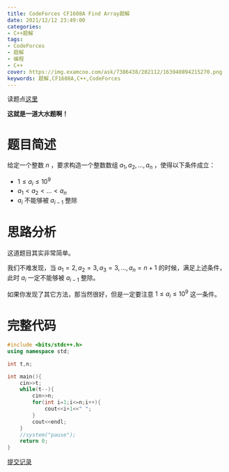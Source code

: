 ```yaml
---
title: CodeForces CF1608A Find Array题解
date: 2021/12/12 23:49:00
categories:
- C++题解
tags:
- CodeForces
- 题解
- 编程
- C++
cover: https://img.examcoo.com/ask/7386438/202112/163940894215270.png
keywords: 题解,CF1608A,C++,CodeForces
---
```


读题点[这里](https://www.luogu.com.cn/problem/CF1608A)

**这就是一道大水题啊！**

# 题目简述

给定一个整数 $n$ ，要求构造一个整数数组 $a_{1},a_{2},...,a_{n}$ ，使得以下条件成立：

- $1 \le a_{i} \le 10^9$
- $a_{1}<a_{2}<...<a_{n}$ 
- $a_{i}$ 不能够被 $a_{i-1}$ 整除

# 思路分析

这道题目其实非常简单。

我们不难发现，当 $a_{1}=2,a_{2}=3,a_{3}=3,...,a_{n}=n+1$ 的时候，满足上述条件，此时 $a_{i}$ 一定不能够被 $a_{i-1}$ 整除。

如果你发现了其它方法，那当然很好，但是一定要注意 $1 \le a_{i} \le 10^9$ 这一条件。

# 完整代码

```cpp
#include <bits/stdc++.h>
using namespace std;

int t,n;

int main(){
    cin>>t;
    while(t--){
        cin>>n;
        for(int i=1;i<=n;i++){
            cout<<i+1<<" ";
        }
        cout<<endl;
    }
    //system("pause");
    return 0;
}
```

[提交记录](https://www.luogu.com.cn/record/64927740)

<!-- **点个赞，关注一下再走吧！**
**QWQ** -->